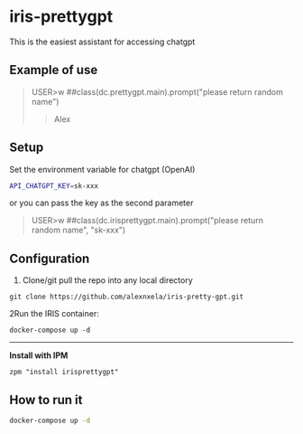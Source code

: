 # iris-prettygpt

This is the easiest assistant for accessing chatgpt

## Example of use
> USER>w ##class(dc.prettygpt.main).prompt("please return random name")
>> Alex

## Setup
Set the environment variable for chatgpt (OpenAI)

```bash
API_CHATGPT_KEY=sk-xxx
```
or you can pass the key as the second parameter
> USER>w ##class(dc.irisprettygpt.main).prompt("please return random name", "sk-xxx")

## Configuration
1. Clone/git pull the repo into any local directory

```
git clone https://github.com/alexnxela/iris-pretty-gpt.git
```

2Run the IRIS container:

```
docker-compose up -d
```
---
**Install with IPM**
```objectscript
zpm "install irisprettygpt"
```

## How to run it

```bash
docker-compose up -d 
```